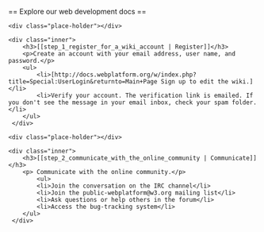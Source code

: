 == Explore our web development docs ==

<div class="topic-container">

  <div class="long-topic">
  
    <div class="place-holder"></div>
    
    <div class="inner">
        <h3>[[step_1_register_for_a_wiki_account | Register]]</h3>
        <p>Create an account with your email address, user name, and password.</p>
        <ul>
            <li>[http://docs.webplatform.org/w/index.php?title=Special:UserLogin&returnto=Main+Page Sign up to edit the wiki.]</li>
            <li>Verify your account. The verification link is emailed. If you don't see the message in your email inbox, check your spam folder.</li>
        </ul>
     </div>
  </div>
  
 <div class="long-topic">
  
    <div class="place-holder"></div>
    
    <div class="inner">
        <h3>[[step_2_communicate_with_the_online_community | Communicate]]</h3>
        <p> Communicate with the online community.</p>
            <ul>
            <li>Join the conversation on the IRC channel</li>
            <li>Join the public-webplatform@w3.org mailing list</li>
            <li>Ask questions or help others in the forum</li>
            <li>Access the bug-tracking system</li>
        </ul>
     </div>
  </div>
 
</div>
<div class="clearfixboth"></div>